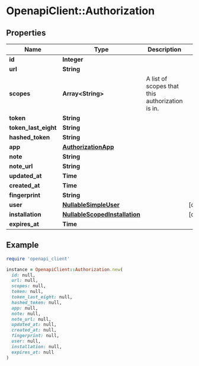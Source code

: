 # OpenapiClient::Authorization

## Properties

| Name | Type | Description | Notes |
| ---- | ---- | ----------- | ----- |
| **id** | **Integer** |  |  |
| **url** | **String** |  |  |
| **scopes** | **Array&lt;String&gt;** | A list of scopes that this authorization is in. |  |
| **token** | **String** |  |  |
| **token_last_eight** | **String** |  |  |
| **hashed_token** | **String** |  |  |
| **app** | [**AuthorizationApp**](AuthorizationApp.md) |  |  |
| **note** | **String** |  |  |
| **note_url** | **String** |  |  |
| **updated_at** | **Time** |  |  |
| **created_at** | **Time** |  |  |
| **fingerprint** | **String** |  |  |
| **user** | [**NullableSimpleUser**](NullableSimpleUser.md) |  | [optional] |
| **installation** | [**NullableScopedInstallation**](NullableScopedInstallation.md) |  | [optional] |
| **expires_at** | **Time** |  |  |

## Example

```ruby
require 'openapi_client'

instance = OpenapiClient::Authorization.new(
  id: null,
  url: null,
  scopes: null,
  token: null,
  token_last_eight: null,
  hashed_token: null,
  app: null,
  note: null,
  note_url: null,
  updated_at: null,
  created_at: null,
  fingerprint: null,
  user: null,
  installation: null,
  expires_at: null
)
```

